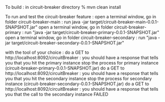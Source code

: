 To build :
in circuit-breaker directory % mvn clean install

To run and test the circuit-breaker feature :
open a terminal window, go in folder circuit-breaker-main : run java -jar target/circuit-breaker-main-0.0.1-SNAPSHOT.jar" 
open a terminal window, go in folder circuit-breaker-primary : run "java -jar target/circuit-breaker-primary-0.0.1-SNAPSHOT.jar"
open a terminal window, go in folder circuit-breaker-secondary : run "java -jar target/circuit-breaker-secondary-0.0.1-SNAPSHOT.jar"


with the tool of your choice : 
do a GET to http://localhost:8092/circuitBreaker : you should have a response that tells you that you hit the primary instance
stop the process for primary instance (circuit-breaker-primary-0.0.1-SNAPSHOT.jar) 
do a GET to http://localhost:8092/circuitBreaker : you should have a response that tells you that you hit the secondary instance
stop the process for secondary instance (circuit-breaker-secondary-0.0.1-SNAPSHOT.jar) 
do a GET to http://localhost:8092/circuitBreaker : you should have a response that tells you that the call to the secondary instance FAILED
